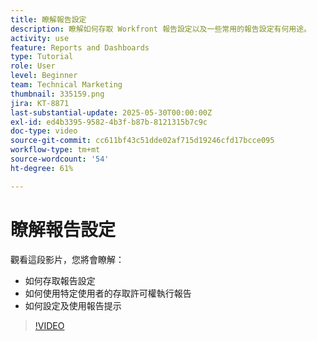 ```yaml
---
title: 瞭解報告設定
description: 瞭解如何存取 Workfront 報告設定以及一些常用的報告設定有何用途。
activity: use
feature: Reports and Dashboards
type: Tutorial
role: User
level: Beginner
team: Technical Marketing
thumbnail: 335159.png
jira: KT-8871
last-substantial-update: 2025-05-30T00:00:00Z
exl-id: ed4b3395-9582-4b3f-b87b-8121315b7c9c
doc-type: video
source-git-commit: cc611bf43c51dde02af715d19246cfd17bcce095
workflow-type: tm+mt
source-wordcount: '54'
ht-degree: 61%

---
```


# 瞭解報告設定

觀看這段影片，您將會瞭解：

* 如何存取報告設定
* 如何使用特定使用者的存取許可權執行報告
* 如何設定及使用報告提示

>[!VIDEO](https://video.tv.adobe.com/v/335159/?quality=12&learn=on&enablevpops)

